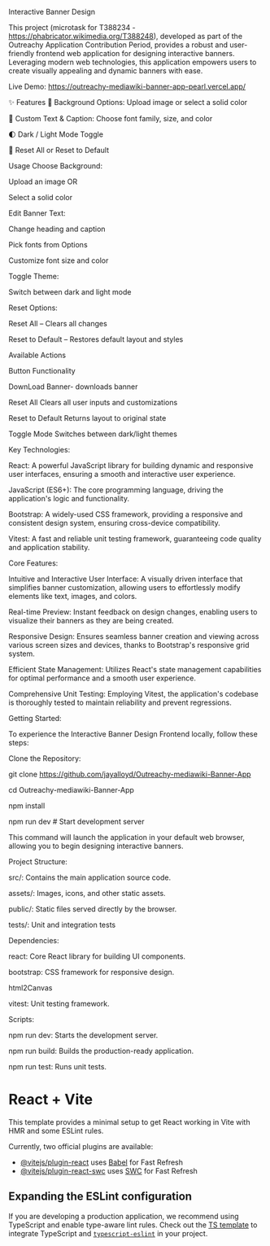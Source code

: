 Interactive Banner Design 

This project (microtask for T388234 - https://phabricator.wikimedia.org/T388248), developed as part of the Outreachy Application Contribution Period, provides a robust and user-friendly frontend web application for designing interactive banners. Leveraging modern web technologies, this application empowers users to create visually appealing and dynamic banners with ease.

Live Demo: https://outreachy-mediawiki-banner-app-pearl.vercel.app/

✨ Features
🎨 Background Options: Upload image or select a solid color

📝 Custom Text & Caption: Choose font family, size, and color

🌓 Dark / Light Mode Toggle

🔄 Reset All or Reset to Default

Usage
Choose Background:

Upload an image OR

Select a solid color

Edit Banner Text:

Change heading and caption

Pick fonts from Options

Customize font size and color

Toggle Theme:

Switch between dark and light mode

Reset Options:

Reset All – Clears all changes

Reset to Default – Restores default layout and styles


Available Actions

Button	Functionality

DownLoad Banner- downloads banner 

Reset All	Clears all user inputs and customizations

Reset to Default	Returns layout to original state

Toggle Mode	Switches between dark/light themes


Key Technologies:

React: A powerful JavaScript library for building dynamic and responsive user interfaces, ensuring a smooth and interactive user experience.

JavaScript (ES6+): The core programming language, driving the application's logic and functionality.

Bootstrap: A widely-used CSS framework, providing a responsive and consistent design system, ensuring cross-device compatibility.

Vitest: A fast and reliable unit testing framework, guaranteeing code quality and application stability.

Core Features:

Intuitive and Interactive User Interface: A visually driven interface that simplifies banner customization, allowing users to effortlessly modify elements like text, images, and colors.

Real-time Preview: Instant feedback on design changes, enabling users to visualize their banners as they are being created.

Responsive Design: Ensures seamless banner creation and viewing across various screen sizes and devices, thanks to Bootstrap's responsive grid system.

Efficient State Management: Utilizes React's state management capabilities for optimal performance and a smooth user experience. 

Comprehensive Unit Testing: Employing Vitest, the application's codebase is thoroughly tested to maintain reliability and prevent regressions.


Getting Started:

To experience the Interactive Banner Design Frontend locally, follow these steps:

Clone the Repository: 

git clone https://github.com/jayalloyd/Outreachy-mediawiki-Banner-App

cd Outreachy-mediawiki-Banner-App

npm install

npm run dev   # Start development server


 This command will launch the application in your default web browser, allowing you to begin designing interactive banners. 
 
 
 Project Structure:

src/: Contains the main application source code.

assets/: Images, icons, and other static assets.

public/: Static files served directly by the browser.

tests/: Unit and integration tests

Dependencies:

react: Core React library for building UI components.

bootstrap: CSS framework for responsive design.

html2Canvas

vitest: Unit testing framework.

Scripts:

npm run dev: Starts the development server.

npm run build: Builds the production-ready application.

npm run test: Runs unit tests.



# React + Vite

This template provides a minimal setup to get React working in Vite with HMR and some ESLint rules.

Currently, two official plugins are available:

- [@vitejs/plugin-react](https://github.com/vitejs/vite-plugin-react/blob/main/packages/plugin-react/README.md) uses [Babel](https://babeljs.io/) for Fast Refresh
- [@vitejs/plugin-react-swc](https://github.com/vitejs/vite-plugin-react-swc) uses [SWC](https://swc.rs/) for Fast Refresh

## Expanding the ESLint configuration

If you are developing a production application, we recommend using TypeScript and enable type-aware lint rules. Check out the [TS template](https://github.com/vitejs/vite/tree/main/packages/create-vite/template-react-ts) to integrate TypeScript and [`typescript-eslint`](https://typescript-eslint.io) in your project.
